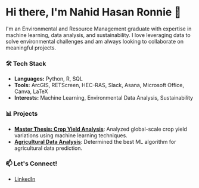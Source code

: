# Hi there, I'm Nahid Hasan Ronnie 👋
I'm an Environmental and Resource Management graduate with expertise in machine learning, data analysis, and sustainability. I love leveraging data to solve environmental challenges and am always looking to collaborate on meaningful projects.

### 🛠️ Tech Stack
- **Languages:** Python, R, SQL
- **Tools:** ArcGIS, RETScreen, HEC-RAS, Slack, Asana, Microsoft Office, Canva, LaTeX
- **Interests:** Machine Learning, Environmental Data Analysis, Sustainability

### 📊 Projects
- **[Master Thesis: Crop Yield Analysis](https://github.com/ronninah/Comparison-of-IML-methods)**: Analyzed global-scale crop yield variations using machine learning techniques.
- **[Agricultural Data Analysis](https://github.com/ronninah/agriculture-data-analysis)**: Determined the best ML algorithm for agricultural data prediction.

### 📫 Let's Connect!
- [LinkedIn](https://www.linkedin.com/in/nahid-hasan-ronnie-73744488)
<!--
**ronninah/ronninah** is a ✨ _special_ ✨ repository because its `README.md` (this file) appears on your GitHub profile.

Here are some ideas to get you started:

- 🔭 I’m currently working on ...
- 🌱 I’m currently learning ...
- 👯 I’m looking to collaborate on ...
- 🤔 I’m looking for help with ...
- 💬 Ask me about ...
- 📫 How to reach me: ...
- 😄 Pronouns: ...
- ⚡ Fun fact: ...
-->
